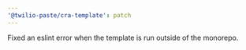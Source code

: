 ```yaml
---
'@twilio-paste/cra-template': patch
---
```


Fixed an eslint error when the template is run outside of the monorepo.
